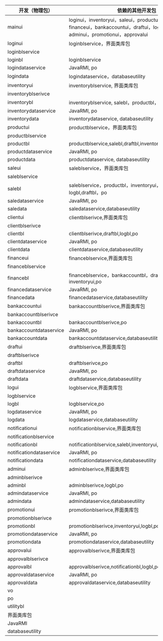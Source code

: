 | 开发（物理包）                 | 依赖的其他开发包                                 |
| ----------------------- | ---------------------------------------- |
| mainui                  | loginui，inventoryui，saleui，productui，clientui，financeui，bankaccountui，draftui，logui，notificationui，adminui，promotionui，approvalui |
| loginui                 | loginblservice，界面类库包                     |
| loginblservice          |                                          |
| loginbl                 | loginblservice                           |
| logindataservice        | JavaRMI, po                              |
| logindata               | logindataservice，databaseutility         |
| inventoryui             | inventoryblservice, 界面类库包                |
| inventoryblserivce      |                                          |
| inventorybl             | inventoryblservice, salebl，productbl，draftbl，logbl，po |
| inventorydataservice    | JavaRMI, po                              |
| inventorydata           | inventorydataservice, databaseutility    |
| productui               | productblservice，界面类库包                   |
| productblservice        |                                          |
| productbl               | productblservice,salebl,draftbl,inventoryui,po |
| productdataservice      | JavaRMI, po                              |
| productdata             | productdataservice, databaseutility      |
| saleui                  | saleblservice，界面类库包                      |
| saleblservice           |                                          |
| salebl                  | saleblservice，productbl，inventoryui，clientbl，logbl,draftbl，po |
| saledataservice         | JavaRMI, po                              |
| saledata                | saledataservice,databaseutility          |
| clientui                | clientblserivce,界面类库包                    |
| clientblserivce         |                                          |
| clientbl                | clientblserivce,draftbl,logbl,po         |
| clientdataservice       | JavaRMI, po                              |
| clientdata              | clientdataservice,databaseutility        |
| financeui               | financeblservice,界面类库包                   |
| financeblservice        |                                          |
| financebl               | financeblservice，bankaccountbl，draftbl，salebl，inventoryui,po |
| financedataservice      | JavaRMI, po                              |
| financedata             | financedataservice,databaseutility       |
| bankaccountui           | bankaccountblserivce,界面类库包               |
| bankaccountblserivce    |                                          |
| bankaccountbl           | bankaccountblserivce,po                  |
| bankaccountdataservice  | JavaRMI, po                              |
| bankaccountdata         | bankaccountdataservice,databaseutility   |
| draftui                 | draftblserivce,界面类库包                     |
| draftblserivce          |                                          |
| draftbl                 | draftblserivce,po                        |
| draftdataservice        | JavaRMI, po                              |
| draftdata               | draftdataservice,databaseutility         |
| logui                   | logblservice,界面类库包                       |
| logblservice            |                                          |
| logbl                   | logblservice,po                          |
| logdataservice          | JavaRMI, po                              |
| logdata                 | logdataservice,databaseutility           |
| notificationui          | notificationblservice,界面类库包              |
| notificationblservice   |                                          |
| notificationbl          | notificationblservice,salebl,inventoryui,clientbl,financebl,po |
| notificationdataservice | JavaRMI, po                              |
| notificationdata        | notificationdataservice,databaseutility  |
| adminui                 | adminblserivce,界面类库包                     |
| adminblserivce          |                                          |
| adminbl                 | adminblserivce,logbl,po                  |
| admindataservice        | JavaRMI, po                              |
| admindata               | admindataservice,databaseutility         |
| promotionui             | promotionblserivce,界面类库包                 |
| promotionblserivce      |                                          |
| promotionbl             | promotionblserivce,inventoryui,logbl,po  |
| promotiondataservice    | JavaRMI, po                              |
| promotiondata           | promotiondataservice,databaseutility     |
| approvalui              | approvalblserivce,界面类库包                  |
| approvalblserivce       |                                          |
| approvalbl              | approvalblserivce,notificationbl,logbl,po |
| approvaldataservice     | JavaRMI, po                              |
| approvaldata            | approvaldataservice,databaseutility      |
| vo                      |                                          |
| po                      |                                          |
| utilitybl               |                                          |
| 界面类库包                   |                                          |
| JavaRMI                 |                                          |
| databaseutility         |                                          |

